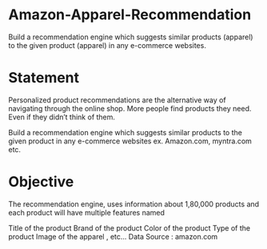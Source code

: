 # Amazon-Apparel-Recommendation
Build a recommendation engine which suggests similar products (apparel) to the given product (apparel) in any e-commerce websites.

# Statement
Personalized product recommendations are the alternative way of navigating through the online shop. More people find products they need. Even if they didn’t think of them.

Build a recommendation engine which suggests similar products to the given product in any e-commerce websites ex. Amazon.com, myntra.com etc.

# Objective
The recommendation engine, uses information about 1,80,000 products and each product will have multiple features named

Title of the product
Brand of the product
Color of the product
Type of the product
Image of the apparel , etc...
Data Source : amazon.com
